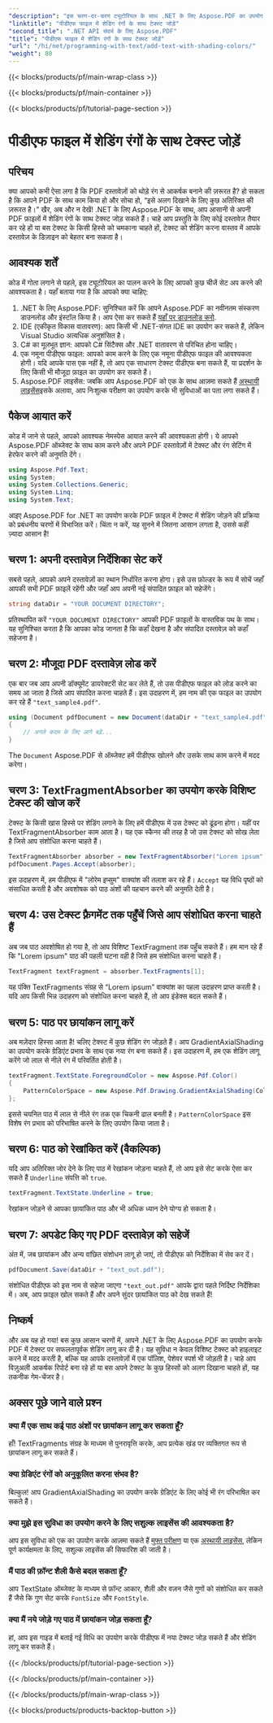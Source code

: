 ```yaml
---
"description": "इस चरण-दर-चरण ट्यूटोरियल के साथ .NET के लिए Aspose.PDF का उपयोग करके PDF फ़ाइलों में टेक्स्ट शेडिंग जोड़ना सीखें। रंगीन ग्रेडिएंट के साथ अपने दस्तावेज़ों को कस्टमाइज़ करें।"
"linktitle": "पीडीएफ फाइल में शेडिंग रंगों के साथ टेक्स्ट जोड़ें"
"second_title": ".NET API संदर्भ के लिए Aspose.PDF"
"title": "पीडीएफ फाइल में शेडिंग रंगों के साथ टेक्स्ट जोड़ें"
"url": "/hi/net/programming-with-text/add-text-with-shading-colors/"
"weight": 80
---
```


{{< blocks/products/pf/main-wrap-class >}}

{{< blocks/products/pf/main-container >}}

{{< blocks/products/pf/tutorial-page-section >}}

# पीडीएफ फाइल में शेडिंग रंगों के साथ टेक्स्ट जोड़ें

## परिचय

क्या आपको कभी ऐसा लगा है कि PDF दस्तावेज़ों को थोड़े रंग से आकर्षक बनाने की ज़रूरत है? हो सकता है कि आपने PDF के साथ काम किया हो और सोचा हो, “इसे अलग दिखाने के लिए कुछ अतिरिक्त की ज़रूरत है।” खैर, अब और न देखें! .NET के लिए Aspose.PDF के साथ, आप आसानी से अपनी PDF फ़ाइलों में शेडिंग रंगों के साथ टेक्स्ट जोड़ सकते हैं। चाहे आप प्रस्तुति के लिए कोई दस्तावेज़ तैयार कर रहे हों या बस टेक्स्ट के किसी हिस्से को चमकाना चाहते हों, टेक्स्ट को शेडिंग करना वास्तव में आपके दस्तावेज़ के डिज़ाइन को बेहतर बना सकता है।

## आवश्यक शर्तें

कोड में गोता लगाने से पहले, इस ट्यूटोरियल का पालन करने के लिए आपको कुछ चीजें सेट अप करने की आवश्यकता है। यहाँ बताया गया है कि आपको क्या चाहिए:

1. .NET के लिए Aspose.PDF: सुनिश्चित करें कि आपने Aspose.PDF का नवीनतम संस्करण डाउनलोड और इंस्टॉल किया है। आप ऐसा कर सकते हैं [यहाँ पर डाउनलोड करो](https://releases.aspose.com/pdf/net/).
2. IDE (एकीकृत विकास वातावरण): आप किसी भी .NET-संगत IDE का उपयोग कर सकते हैं, लेकिन Visual Studio अत्यधिक अनुशंसित है।
3. C# का मूलभूत ज्ञान: आपको C# सिंटैक्स और .NET वातावरण से परिचित होना चाहिए।
4. एक नमूना पीडीएफ फाइल: आपको काम करने के लिए एक नमूना पीडीएफ फाइल की आवश्यकता होगी। यदि आपके पास एक नहीं है, तो आप एक साधारण टेक्स्ट पीडीएफ बना सकते हैं, या प्रदर्शन के लिए किसी भी मौजूदा फ़ाइल का उपयोग कर सकते हैं।
5. Aspose.PDF लाइसेंस: जबकि आप Aspose.PDF को एक के साथ आज़मा सकते हैं [अस्थायी लाइसेंस](https://purchase.aspose.com/temporary-license/)इसके अलावा, आप निःशुल्क परीक्षण का उपयोग करके भी सुविधाओं का पता लगा सकते हैं।

## पैकेज आयात करें

कोड में जाने से पहले, आपको आवश्यक नेमस्पेस आयात करने की आवश्यकता होगी। ये आपको Aspose.PDF ऑब्जेक्ट के साथ काम करने और अपने PDF दस्तावेज़ों में टेक्स्ट और रंग सेटिंग में हेरफेर करने की अनुमति देंगे।

```csharp
using Aspose.Pdf.Text;
using System;
using System.Collections.Generic;
using System.Linq;
using System.Text;
```

आइए Aspose.PDF for .NET का उपयोग करके PDF फ़ाइल में टेक्स्ट में शेडिंग जोड़ने की प्रक्रिया को प्रबंधनीय चरणों में विभाजित करें। चिंता न करें, यह सुनने में जितना आसान लगता है, उससे कहीं ज़्यादा आसान है!

## चरण 1: अपनी दस्तावेज़ निर्देशिका सेट करें

सबसे पहले, आपको अपने दस्तावेज़ों का स्थान निर्धारित करना होगा। इसे उस फ़ोल्डर के रूप में सोचें जहाँ आपकी सभी PDF फ़ाइलें रहेंगी और जहाँ आप अपनी नई संपादित फ़ाइल को सहेजेंगे।

```csharp
string dataDir = "YOUR DOCUMENT DIRECTORY";
```

प्रतिस्थापित करें `"YOUR DOCUMENT DIRECTORY"` आपकी PDF फ़ाइलों के वास्तविक पथ के साथ। यह सुनिश्चित करता है कि आपका कोड जानता है कि कहाँ देखना है और संपादित दस्तावेज़ को कहाँ सहेजना है।

## चरण 2: मौजूदा PDF दस्तावेज़ लोड करें

एक बार जब आप अपनी डॉक्यूमेंट डायरेक्टरी सेट कर लेते हैं, तो उस पीडीएफ फाइल को लोड करने का समय आ जाता है जिसे आप संपादित करना चाहते हैं। इस उदाहरण में, हम नाम की एक फाइल का उपयोग कर रहे हैं `"text_sample4.pdf"`.

```csharp
using (Document pdfDocument = new Document(dataDir + "text_sample4.pdf"))
{
    // अगले कदम के लिए आगे बढ़ें...
}
```

The `Document` Aspose.PDF से ऑब्जेक्ट हमें पीडीएफ खोलने और उसके साथ काम करने में मदद करेगा।

## चरण 3: TextFragmentAbsorber का उपयोग करके विशिष्ट टेक्स्ट की खोज करें

टेक्स्ट के किसी खास हिस्से पर शेडिंग लगाने के लिए हमें पीडीएफ में उस टेक्स्ट को ढूंढना होगा। यहीं पर TextFragmentAbsorber काम आता है। यह एक स्कैनर की तरह है जो उस टेक्स्ट को सोख लेता है जिसे आप संशोधित करना चाहते हैं।

```csharp
TextFragmentAbsorber absorber = new TextFragmentAbsorber("Lorem ipsum");
pdfDocument.Pages.Accept(absorber);
```

इस उदाहरण में, हम पीडीएफ में "लोरेम इप्सुम" वाक्यांश की तलाश कर रहे हैं। `Accept` यह विधि पृष्ठों को संसाधित करती है और अवशोषक को पाठ अंशों की पहचान करने की अनुमति देती है।

## चरण 4: उस टेक्स्ट फ़्रैगमेंट तक पहुँचें जिसे आप संशोधित करना चाहते हैं

अब जब पाठ अवशोषित हो गया है, तो आप विशिष्ट TextFragment तक पहुँच सकते हैं। हम मान रहे हैं कि "Lorem ipsum" पाठ की पहली घटना वही है जिसे हम संशोधित करना चाहते हैं।

```csharp
TextFragment textFragment = absorber.TextFragments[1];
```

यह पंक्ति TextFragments संग्रह से “Lorem ipsum” वाक्यांश का पहला उदाहरण प्राप्त करती है। यदि आप किसी भिन्न उदाहरण को संशोधित करना चाहते हैं, तो आप इंडेक्स बदल सकते हैं।

## चरण 5: पाठ पर छायांकन लागू करें

अब मज़ेदार हिस्सा आता है! चलिए टेक्स्ट में कुछ शेडिंग रंग जोड़ते हैं। आप GradientAxialShading का उपयोग करके ग्रेडिएंट प्रभाव के साथ एक नया रंग बना सकते हैं। इस उदाहरण में, हम एक शेडिंग लागू करेंगे जो लाल से नीले रंग में परिवर्तित होती है।

```csharp
textFragment.TextState.ForegroundColor = new Aspose.Pdf.Color()
{
    PatternColorSpace = new Aspose.Pdf.Drawing.GradientAxialShading(Color.Red, Color.Blue)
};
```

इससे चयनित पाठ में लाल से नीले रंग तक एक चिकनी ढाल बनती है। `PatternColorSpace` इस विशेष रंग प्रभाव को परिभाषित करने के लिए उपयोग किया जाता है।

## चरण 6: पाठ को रेखांकित करें (वैकल्पिक)

यदि आप अतिरिक्त जोर देने के लिए पाठ में रेखांकन जोड़ना चाहते हैं, तो आप इसे सेट करके ऐसा कर सकते हैं `Underline` संपत्ति को `true`.

```csharp
textFragment.TextState.Underline = true;
```

रेखांकन जोड़ने से आपका छायांकित पाठ और भी अधिक ध्यान देने योग्य हो सकता है।

## चरण 7: अपडेट किए गए PDF दस्तावेज़ को सहेजें

अंत में, जब छायांकन और अन्य वांछित संशोधन लागू हो जाएं, तो पीडीएफ को निर्देशिका में सेव कर दें।

```csharp
pdfDocument.Save(dataDir + "text_out.pdf");
```

संशोधित पीडीएफ को इस नाम से सहेजा जाएगा `"text_out.pdf"` आपके द्वारा पहले निर्दिष्ट निर्देशिका में। अब, आप फ़ाइल खोल सकते हैं और अपने सुंदर छायांकित पाठ को देख सकते हैं!

## निष्कर्ष

और अब यह हो गया! बस कुछ आसान चरणों में, आपने .NET के लिए Aspose.PDF का उपयोग करके PDF में टेक्स्ट पर सफलतापूर्वक शेडिंग लागू कर दी है। यह सुविधा न केवल विशिष्ट टेक्स्ट को हाइलाइट करने में मदद करती है, बल्कि यह आपके दस्तावेज़ों में एक पॉलिश, पेशेवर स्पर्श भी जोड़ती है। चाहे आप विज़ुअली आकर्षक रिपोर्ट बना रहे हों या बस अपने टेक्स्ट के कुछ हिस्सों को अलग दिखाना चाहते हों, यह तकनीक गेम-चेंजर है।


## अक्सर पूछे जाने वाले प्रश्न

### क्या मैं एक साथ कई पाठ अंशों पर छायांकन लागू कर सकता हूँ?
हाँ! TextFragments संग्रह के माध्यम से पुनरावृत्ति करके, आप प्रत्येक खंड पर व्यक्तिगत रूप से छायांकन लागू कर सकते हैं।

### क्या ग्रेडिएंट रंगों को अनुकूलित करना संभव है?
बिल्कुल! आप GradientAxialShading का उपयोग करके ग्रेडिएंट के लिए कोई भी रंग परिभाषित कर सकते हैं।

### क्या मुझे इस सुविधा का उपयोग करने के लिए सशुल्क लाइसेंस की आवश्यकता है?
आप इस सुविधा को एक का उपयोग करके आज़मा सकते हैं [मुफ्त परीक्षण](https://releases.aspose.com/) या एक [अस्थायी लाइसेंस](https://purchase.aspose.com/temporary-license/), लेकिन पूर्ण कार्यक्षमता के लिए, सशुल्क लाइसेंस की सिफारिश की जाती है।

### मैं पाठ की फ़ॉन्ट शैली कैसे बदल सकता हूँ?
आप TextState ऑब्जेक्ट के माध्यम से फ़ॉन्ट आकार, शैली और वज़न जैसे गुणों को संशोधित कर सकते हैं जैसे कि गुण सेट करके `FontSize` और `FontStyle`.

### क्या मैं नये जोड़े गए पाठ में छायांकन जोड़ सकता हूँ?
हां, आप इस गाइड में बताई गई विधि का उपयोग करके पीडीएफ में नया टेक्स्ट जोड़ सकते हैं और शेडिंग लागू कर सकते हैं।

{{< /blocks/products/pf/tutorial-page-section >}}

{{< /blocks/products/pf/main-container >}}

{{< /blocks/products/pf/main-wrap-class >}}

{{< blocks/products/products-backtop-button >}}